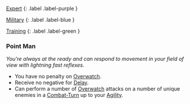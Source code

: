 
[Expert](Game/Expert-List)
{: .label .label-purple }

[Military](Game/Military)
{: .label .label-blue }

[Training](Game/Progress#Training)
{: .label .label-green }
### Point Man
*You're always at the ready and can respond to movement in your field of view with lightning fast reflexes.*
* You have no penalty on [Overwatch](Core/Special-Combat-Actions#Overwatch).
* Receive no negative for [Delay](Core/Combat-Turn#Delay). 
* Can perform a number of [Overwatch](Core/Special-Combat-Actions#Overwatch) attacks on a number of unique enemies in a [Combat-Turn](Core/Combat-Turn) up to your [Agility](Core/Agility).
